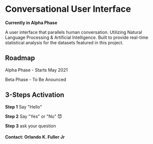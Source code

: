 # Conversational User Interface

**Currently in Alpha Phase**

A user interface that parallels human conversation. Utilizing Natural Language Processing & Artificial Intelligence. Built to provide real-time statistical analysis for the datasets featured in this project.

## Roadmap

Alpha Phase - Starts May 2021

Beta Phase - To Be Anounced

## 3-Steps Activation

**Step 1** Say "Hello"

**Step 2** Say "Yes" or "No" 😈

**Step 3**  ask your question


#### Contact: Orlando K. Fuller Jr
